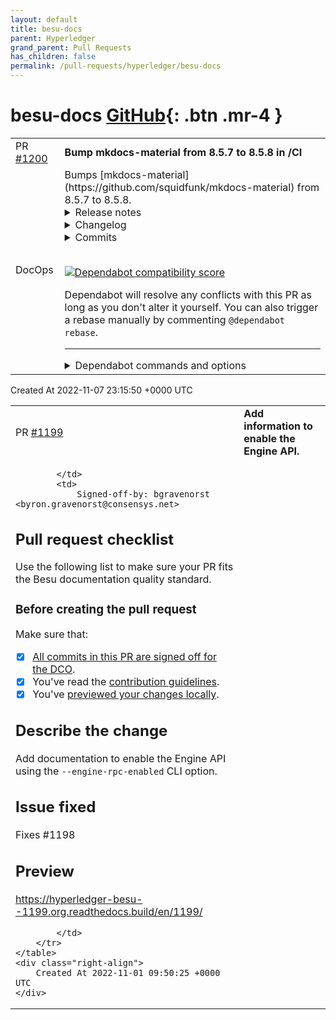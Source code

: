 ```yaml
---
layout: default
title: besu-docs
parent: Hyperledger
grand_parent: Pull Requests
has_children: false
permalink: /pull-requests/hyperledger/besu-docs
---
```


# besu-docs <span class="fs-3 right-align">[GitHub](https://github.com/hyperledger/besu-docs){: .btn .mr-4 }</span>


<div>
    <table>
        <tr>
            <td>
                PR <a href="https://github.com/hyperledger/besu-docs/pull/1200" class=".btn">#1200</a>
            </td>
            <td>
                <b>
                    Bump mkdocs-material from 8.5.7 to 8.5.8 in /CI
                </b>
            </td>
        </tr>
        <tr>
            <td>
                <span class="chip">DocOps</span>
            </td>
            <td>
                Bumps [mkdocs-material](https://github.com/squidfunk/mkdocs-material) from 8.5.7 to 8.5.8.
<details>
<summary>Release notes</summary>
<p><em>Sourced from <a href="https://github.com/squidfunk/mkdocs-material/releases">mkdocs-material's releases</a>.</em></p>
<blockquote>
<h2>mkdocs-material-8.5.8</h2>
<ul>
<li>Added support for always showing settings in cookie consent</li>
<li>Fixed <a href="https://github-redirect.dependabot.com/squidfunk/mkdocs-material/issues/4571">#4571</a>: Buttons invisible if primary color is <code>white</code> or <code>black</code></li>
<li>Fixed <a href="https://github-redirect.dependabot.com/squidfunk/mkdocs-material/issues/4517">#4517</a>: Illegible note in sequence diagram when using <code>slate</code> scheme</li>
</ul>
</blockquote>
</details>
<details>
<summary>Changelog</summary>
<p><em>Sourced from <a href="https://github.com/squidfunk/mkdocs-material/blob/master/CHANGELOG">mkdocs-material's changelog</a>.</em></p>
<blockquote>
<p>mkdocs-material-8.5.8+insiders-4.26.2 (2022-11-03)</p>
<ul>
<li>Updated MkDocs to 1.4.2</li>
<li>Added support for tag compare functions when sorting on index pages</li>
<li>Fixed footnotes being rendered in post excerpts without separators</li>
<li>Fixed error in blog plugin when toc extension is not enabled</li>
<li>Fixed issues with invalid asset paths and linked post titles</li>
<li>Fixed <a href="https://github-redirect.dependabot.com/squidfunk/mkdocs-material/issues/4572">#4572</a>: Privacy plugin fails when symlinks cannot be created</li>
<li>Fixed <a href="https://github-redirect.dependabot.com/squidfunk/mkdocs-material/issues/4545">#4545</a>: Blog plugin doesn't automatically link headline to post</li>
<li>Fixed <a href="https://github-redirect.dependabot.com/squidfunk/mkdocs-material/issues/4542">#4542</a>: Blog plugin doesn't allow for multiple instances</li>
<li>Fixed <a href="https://github-redirect.dependabot.com/squidfunk/mkdocs-material/issues/4532">#4532</a>: Blog plugin doesn't allow for mixed use of date and datetime</li>
</ul>
<p>mkdocs-material-8.5.8 (2022-11-03)</p>
<ul>
<li>Added support for always showing settings in cookie consent</li>
<li>Fixed <a href="https://github-redirect.dependabot.com/squidfunk/mkdocs-material/issues/4571">#4571</a>: Buttons invisible if primary color is white or black</li>
<li>Fixed <a href="https://github-redirect.dependabot.com/squidfunk/mkdocs-material/issues/4517">#4517</a>: Illegible note in sequence diagram when using slate scheme</li>
</ul>
<p>mkdocs-material-8.5.7+insiders-4.26.1 (2022-10-22)</p>
<ul>
<li>Improved reporting of configuration errors in tags plugin</li>
<li>Fixed <a href="https://github-redirect.dependabot.com/squidfunk/mkdocs-material/issues/4515">#4515</a>: Privacy plugin fails when site URL is not defined</li>
<li>Fixed <a href="https://github-redirect.dependabot.com/squidfunk/mkdocs-material/issues/4514">#4514</a>: Privacy plugin doesn't fetch Google fonts (4.26.0 regression)</li>
</ul>
<p>mkdocs-material-8.5.7 (2022-10-22)</p>
<ul>
<li>Deprecated additional admonition qualifiers to reduce size of CSS</li>
<li>Fixed <a href="https://github-redirect.dependabot.com/squidfunk/mkdocs-material/issues/4511">#4511</a>: Search boost does not apply to sections</li>
</ul>
<p>mkdocs-material-8.5.6+insiders-4.26.0 (2022-10-18)</p>
<ul>
<li>Refactored privacy plugin to prepare for new features</li>
<li>Added support for rel=noopener links in privacy plugin</li>
<li>Resolve encoding issues with blog and privacy plugin</li>
</ul>
<p>mkdocs-material-8.5.6+insiders-4.25.5 (2022-10-16)</p>
<ul>
<li>Updated MkDocs to 1.4.1</li>
<li>Added namespace prefix to built-in plugins</li>
<li>Updated content and header partial</li>
</ul>
<p>mkdocs-material-8.5.6+insiders-4.25.4 (2022-10-09)</p>
<ul>
<li>Fixed other path issues for standalone blogs (4.24.2 regression)</li>
</ul>
<p>mkdocs-material-8.5.6+insiders-4.25.3 (2022-10-09)</p>
<ul>
<li>Fixed <a href="https://github-redirect.dependabot.com/squidfunk/mkdocs-material/issues/4457">#4457</a>: Posts not collected for standalone blog (4.24.2 regression)</li>
</ul>
<p>mkdocs-material-8.5.6+insiders-4.25.2 (2022-10-04)</p>
<!-- raw HTML omitted -->
</blockquote>
<p>... (truncated)</p>
</details>
<details>
<summary>Commits</summary>
<ul>
<li><a href="https://github.com/squidfunk/mkdocs-material/commit/dcd4a3d73fc81874157fbb4b135ae5e427e2e844"><code>dcd4a3d</code></a> Prepare 8.5.8 release</li>
<li><a href="https://github.com/squidfunk/mkdocs-material/commit/9e8446e357b81a64bf933fef24eda165369b7b05"><code>9e8446e</code></a> Merge pull request <a href="https://github-redirect.dependabot.com/squidfunk/mkdocs-material/issues/4585">#4585</a> from squidfunk/docs/simplify-overrides</li>
<li><a href="https://github.com/squidfunk/mkdocs-material/commit/d616b42031c6c257b8a36ce86a6ef78a3ea7355e"><code>d616b42</code></a> Fixed Docker image check on publish</li>
<li><a href="https://github.com/squidfunk/mkdocs-material/commit/713bf41403ed56eb1e6290ee52afd2d7a809fa13"><code>713bf41</code></a> Removed unnecessary templates in overrides</li>
<li><a href="https://github.com/squidfunk/mkdocs-material/commit/04d678bab426d122b4def31cb00cb6b9d1965059"><code>04d678b</code></a> Merge branch 'master' into docs/simplify-overrides</li>
<li><a href="https://github.com/squidfunk/mkdocs-material/commit/487140e5380d55154aaeabd6bd5b8418382660f3"><code>487140e</code></a> Replaced hex with hsl color</li>
<li><a href="https://github.com/squidfunk/mkdocs-material/commit/96e2119bfc4eb06a8bbd47b51b9f3089cbb34b17"><code>96e2119</code></a> Fixed text color for notes in diagrams in dark mode (<a href="https://github-redirect.dependabot.com/squidfunk/mkdocs-material/issues/4518">#4518</a>)</li>
<li><a href="https://github.com/squidfunk/mkdocs-material/commit/941d634b781d60929fb5d8c7497e598422576814"><code>941d634</code></a> Updated dependencies</li>
<li><a href="https://github.com/squidfunk/mkdocs-material/commit/8aef978e713d743ec7cf497a89183d21f1894262"><code>8aef978</code></a> Documentation</li>
<li><a href="https://github.com/squidfunk/mkdocs-material/commit/4c8e6532c8ea6e98f5becf78217dc0b26d0cfedf"><code>4c8e653</code></a> Documentation</li>
<li>Additional commits viewable in <a href="https://github.com/squidfunk/mkdocs-material/compare/8.5.7...8.5.8">compare view</a></li>
</ul>
</details>
<br />


[![Dependabot compatibility score](https://dependabot-badges.githubapp.com/badges/compatibility_score?dependency-name=mkdocs-material&package-manager=pip&previous-version=8.5.7&new-version=8.5.8)](https://docs.github.com/en/github/managing-security-vulnerabilities/about-dependabot-security-updates#about-compatibility-scores)

Dependabot will resolve any conflicts with this PR as long as you don't alter it yourself. You can also trigger a rebase manually by commenting `@dependabot rebase`.

[//]: # (dependabot-automerge-start)
[//]: # (dependabot-automerge-end)

---

<details>
<summary>Dependabot commands and options</summary>
<br />

You can trigger Dependabot actions by commenting on this PR:
- `@dependabot rebase` will rebase this PR
- `@dependabot recreate` will recreate this PR, overwriting any edits that have been made to it
- `@dependabot merge` will merge this PR after your CI passes on it
- `@dependabot squash and merge` will squash and merge this PR after your CI passes on it
- `@dependabot cancel merge` will cancel a previously requested merge and block automerging
- `@dependabot reopen` will reopen this PR if it is closed
- `@dependabot close` will close this PR and stop Dependabot recreating it. You can achieve the same result by closing it manually
- `@dependabot ignore this major version` will close this PR and stop Dependabot creating any more for this major version (unless you reopen the PR or upgrade to it yourself)
- `@dependabot ignore this minor version` will close this PR and stop Dependabot creating any more for this minor version (unless you reopen the PR or upgrade to it yourself)
- `@dependabot ignore this dependency` will close this PR and stop Dependabot creating any more for this dependency (unless you reopen the PR or upgrade to it yourself)


</details>
            </td>
        </tr>
    </table>
    <div class="right-align">
        Created At 2022-11-07 23:15:50 +0000 UTC
    </div>
</div>

<div>
    <table>
        <tr>
            <td>
                PR <a href="https://github.com/hyperledger/besu-docs/pull/1199" class=".btn">#1199</a>
            </td>
            <td>
                <b>
                    Add information to enable the Engine API.
                </b>
            </td>
        </tr>
        <tr>
            <td>
                
            </td>
            <td>
                Signed-off-by: bgravenorst <byron.gravenorst@consensys.net>

## Pull request checklist

Use the following list to make sure your PR fits the Besu documentation quality standard.

### Before creating the pull request

Make sure that:

- [x] [All commits in this PR are signed off for the DCO](https://wiki.hyperledger.org/display/BESU/DCO).
- [x] You've read the [contribution guidelines](https://wiki.hyperledger.org/display/BESU/Documentation).
- [x] You've [previewed your changes locally](https://wiki.hyperledger.org/display/BESU/Preview+the+documentation).

## Describe the change

Add documentation to enable the Engine API using the `--engine-rpc-enabled` CLI option.

## Issue fixed
Fixes #1198 

## Preview

https://hyperledger-besu--1199.org.readthedocs.build/en/1199/

            </td>
        </tr>
    </table>
    <div class="right-align">
        Created At 2022-11-01 09:50:25 +0000 UTC
    </div>
</div>

